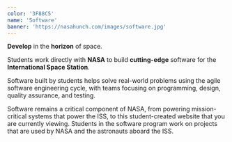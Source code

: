 ```yaml
---
color: '3F88C5'
name: 'Software'
banner: 'https://nasahunch.com/images/software.jpg'
---
```


**Develop** in the **horizon** of space.

Students work directly with **NASA** to build **cutting-edge** software for the **International Space Station**.

Software built by students helps solve real-world problems using the agile software engineering cycle, with teams focusing on programming, design, quality assurance, and testing.

Software remains a critical component of NASA, from powering mission-critical systems that power the ISS, to this student-created website that you are currently viewing. Students in the software program work on projects that are used by NASA and the astronauts aboard the ISS.
